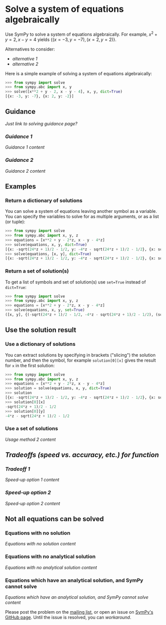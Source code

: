 # Solve a system of equations algebraically

Use SymPy to solve a system of equations algebraically. For example, $x^2 + y =
2, x - y = 4$ yields $\{(x = -3, y = -7), (x = 2, y = 2)\}$.

Alternatives to consider:
- *alternative 1*
- *alternative 2*

Here is a simple example of solving a system of equations algebraically:

```py
>>> from sympy import solve
>>> from sympy.abc import x, y
>>> solve([x**2 + y - 2, x - y - 4], x, y, dict=True)
[{x: -3, y: -7}, {x: 2, y: -2}]
```

## Guidance

*Just link to solving guidance page?*

### *Guidance 1*

*Guidance 1 content*

### *Guidance 2*

*Guidance 2 content*


## Examples

### Return a dictionary of solutions

You can solve a system of equations leaving another symbol as a variable. You
can specify the variables to solve for as multiple arguments, or as a list (or
tuple):

```py
>>> from sympy import solve
>>> from sympy.abc import x, y, z
>>> equations = [x**2 + y - 2*z, x - y - 4*z]
>>> solve(equations, x, y, dict=True)
[{x: -sqrt(24*z + 1)/2 - 1/2, y: -4*z - sqrt(24*z + 1)/2 - 1/2}, {x: sqrt(24*z + 1)/2 - 1/2, y: -4*z + sqrt(24*z + 1)/2 - 1/2}]
>>> solve(equations, [x, y], dict=True)
[{x: -sqrt(24*z + 1)/2 - 1/2, y: -4*z - sqrt(24*z + 1)/2 - 1/2}, {x: sqrt(24*z + 1)/2 - 1/2, y: -4*z + sqrt(24*z + 1)/2 - 1/2}]
```

### Return a set of solution(s)

To get a list of symbols and set of solution(s) use `set=True` instead of
`dict=True`:

```py
>>> from sympy import solve
>>> from sympy.abc import x, y, z
>>> equations = [x**2 + y - 2*z, x - y - 4*z]
>>> solve(equations, x, y, set=True)
([x, y], {(-sqrt(24*z + 1)/2 - 1/2, -4*z - sqrt(24*z + 1)/2 - 1/2), (sqrt(24*z + 1)/2 - 1/2, -4*z + sqrt(24*z + 1)/2 - 1/2)})
```

## Use the solution result

### Use a dictionary of solutions

You can extract solutions by specifying in brackets ("slicing") the solution number, and then the symbol, for example `solution[0][x]` gives the result for `x` in the first solution:

```py
>>> from sympy import solve
>>> from sympy.abc import x, y, z
>>> equations = [x**2 + y - 2*z, x - y - 4*z]
>>> solution = solve(equations, x, y, dict=True)
>>> solution
[{x: -sqrt(24*z + 1)/2 - 1/2, y: -4*z - sqrt(24*z + 1)/2 - 1/2}, {x: sqrt(24*z + 1)/2 - 1/2, y: -4*z + sqrt(24*z + 1)/2 - 1/2}]
>>> solution[0][x]
-sqrt(24*z + 1)/2 - 1/2
>>> solution[0][y]
-4*z - sqrt(24*z + 1)/2 - 1/2
```

### Use a set of solutions

*Usage method 2 content*

## *Tradeoffs (speed vs. accuracy, etc.) for function*

### *Tradeoff 1*

*Speed-up option 1 content*

### *Speed-up option 2*

*Speed-up option 2 content*

## Not all equations can be solved

### Equations with no solution

*Equations with no solution content*

### Equations with no analytical solution

*Equations with no analytical solution content*

### Equations which have an analytical solution, and SymPy cannot solve

*Equations which have an analytical solution, and SymPy cannot solve content*

Please post the problem on the [mailing
list](https://groups.google.com/g/sympy), or open an issue on [SymPy's GitHub
page](https://github.com/sympy/sympy/issues). Until the issue is resolved, you
can *workaround*.
